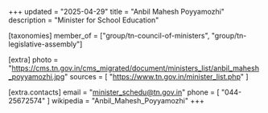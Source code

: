 +++
updated = "2025-04-29"
title = "Anbil Mahesh Poyyamozhi"
description = "Minister for School Education"

[taxonomies]
member_of = ["group/tn-council-of-ministers", "group/tn-legislative-assembly"]

[extra]
photo = "https://cms.tn.gov.in/cms_migrated/document/ministers_list/anbil_mahesh_poyyamozhi.jpg"
sources = [
    "https://www.tn.gov.in/minister_list.php"
]

[extra.contacts]
email = "minister_schedu@tn.gov.in"
phone = [
    "044-25672574"
]
wikipedia = "Anbil_Mahesh_Poyyamozhi"
+++